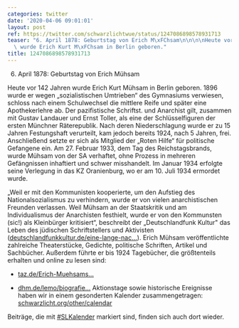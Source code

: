 ```yaml
---
categories: twitter
date: '2020-04-06 09:01:01'
layout: post
ref: https://twitter.com/schwarzlichtwue/status/1247086898578931713
teaser: "6. April 1878: Geburtstag von Erich M\xFChsam\n\n\n\nHeute vor 142 Jahren\
  \ wurde Erich Kurt M\xFChsam in Berlin geboren."
title: 1247086898578931713
---
```

6. April 1878: Geburtstag von Erich Mühsam



Heute vor 142 Jahren wurde Erich Kurt Mühsam in Berlin geboren.
1896 wurde er wegen „sozialistischen Umtrieben“ des Gymnasiums verwiesen, schloss nach einem Schulwechsel die mittlere Reife und später eine Apothekerlehre ab.
Der pazifistische Schriftst. und Anarchist gilt, zusammen mit Gustav Landauer und Ernst Toller, als eine der Schlüsselfiguren der ersten Münchner Räterepublik. Nach deren Niederschlagung wurde er zu 15 Jahren Festungshaft verurteilt, kam  jedoch bereits 1924, nach 5 Jahren, frei.
Anschließend setzte er sich als Mitglied der „Roten Hilfe“ für politische Gefangene ein. Am 27. Februar 1933, dem Tag des Reichstagsbrands, wurde Mühsam von der SA verhaftet, ohne Prozess in mehreren Gefängnissen inhaftiert und schwer misshandelt.
Im Januar 1934 erfolgte seine Verlegung in das KZ Oranienburg, wo er am 10. Juli 1934 ermordet wurde.



„Weil er mit den Kommunisten kooperierte, um den Aufstieg des Nationalsozialismus zu verhindern, wurde er von vielen anarchistischen Freunden verlassen.
Weil Mühsam an der Staatskritik und am Individualismus der Anarchisten festhielt, wurde er von den Kommunsten (sic!) als Kleinbürger kritisiert“, beschreibt der „Deutschlandfunk Kultur" das Leben des jüdischen Schriftstellers und Aktivisten ([deutschlandfunkkultur.de/eine-lange-nac…](https://www.deutschlandfunkkultur.de/eine-lange-nacht-ueber-erich-muehsam-liebe-und-anarchie.1024.de.html?dram:article_id=414915)).
Erich Mühsam veröffentlichte zahlreiche Theaterstücke, Gedichte, politische Schriften, Artikel und Sachbücher. Außerdem führte er bis 1924 Tagebücher, die größtenteils erhalten und online zu lesen sind:



- [taz.de/Erich-Muehsams…](https://taz.de/Erich-Muehsams-Tagebuecher/!5611820/)

- [dhm.de/lemo/biografie…](https://www.dhm.de/lemo/biografie/erich-muehsam)
Aktionstage sowie historische Ereignisse haben wir in einem gesonderten Kalender zusammengetragen: [schwarzlicht.org/other/calendar](https://schwarzlicht.org/other/calendar)



Beiträge, die mit [#SLKalender](/t/slkalender) markiert sind, finden sich auch dort wieder.